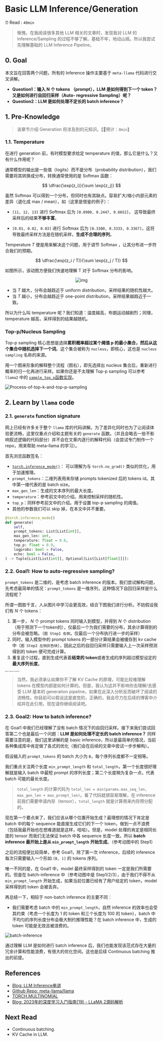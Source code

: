 # Basic LLM Inference/Generation

⏰ Read : `40min`

> 惭愧，在我阅读很多其他 LLM 相关的文章时，发现我对 LLM 的 Inference/Sampling 的过程不够了解。基础不牢，地动山摇。所以我尝试先理解基础的 LLM Inference Pipeline。

## 0. Goal

本文旨在回答两个问题，所有的 Inference 操作主要基于 `meta-llama` 代码进行交叉讲解。

- **Question1：输入 N 个 tokens （prompt），LLM 是如何得到下一个 token？又是如何进行自回归采样（Auto- regressive Sampling）呢？**
- **Question2：LLM 是如何处理不定长的 batch inference？**

## 1. Pre-Knowledge

> 该章节介绍 Generation 将涉及到的元知识。【📖预计：`8min`】

### 1.1. Temperature

在进行 generation 前，有时模型要求给定 temperature 的值，那么它是什么？又有什么作用呢？

通常模型的输出是一些值（logits）而不是分布（probability distribution），我们需要将其转换成分布，转换通常使用的是 Softmax 函数：

$$
\dfrac{\exp(z_i)}{\sum \exp(z_j)}
$$

虽然 Softmax 可以得到一个分布，但同时也有其缺点。容易扩大/缩小内部元素的差异（退化成 max / mean），如（这里是借鉴的例子）：

- `[11, 12, 13]` 进行 Softmax 后为 `[0.0900, 0.2447, 0.6652]`， 这导致最终采样后的结果**不够丰富**。

- `[0.01, 0.02, 0.03]` 进行 Softmax 后为 `[0.3300, 0.3333, 0.3367]`，这将导致最终采样方法是在随机采样，**生成不合理的序列**。

Temperature $T$ 便是用来解决这个问题，用于调节 Softmax ，让其分布进一步符合我们的预期。

$$
\dfrac{\exp(z_i / T)}{\sum \exp(z_j / T)}
$$

如图所示，该动图方便我们快速地理解 T 对于 Softmax 分布的影响。

<div align=center>
<img src="./assets/temperature.gif" alt="img" />
</div>

- 当 $T$ 越大，分布会越趋近于 uniform distribution，采样结果的随机性越大。
- 当 $T$ 越小，分布会越趋近于 one-point distribution，采样结果越趋近于一致。

所以为什么叫 temperature 呢？我们知道：温度越高，布朗运动越剧烈；同理，temperature 越高，采样得到的结果越随机。

### Top-p/Nucleus Sampling

Top-p sampling 核心思想是选择**累积概率超过某个阈值 p 的最小集合，然后从这个集合中随机选择下一个词**。这个集合被称为 `nucleus`，即核心，这也是 `nucleus sampling` 名称的来源。

用一个图来形象的解释整个流程（图右），即先选择出 nucleus 集合后，重新进行概率的归一化再进行采样。如果你还是不太理解 Top-p sampling 可以参考 `llama2` 中的 [`sample_top_p`函数实现](https://github.com/meta-llama/llama/blob/main/llama/generation.py#L398-L421)。

<img src="./assets/Process-of-top-k-and-top-p-sampling.png" alt="Process-of-top-k-and-top-p-sampling" />

## 2. Learn by `llama` code 

### 2.1. `generate` function signature

网上已经有许多关于整个 `llama` 库的代码讲解。为了差异化同时也为了让阅读体验更流畅，这里仅重点介绍和主题有关的 `generate` 函数。（并且会略去一些不影响叙述逻辑的代码部分）并不会在文章内逐行的解释代码（会尝试专门制作一个 repo，用来帮助 meta-llama 的学习）。

首先浏览函数签名：

- [`torch.inference_mode()`](https://pytorch.org/docs/stable/generated/torch.inference_mode.html)： 可以理解为与 `torch.no_grad()` 类似的优化，用于加速推理。
- `prompt_tokens`：二维列表用来存储 prompts tokenized 后的 tokens id。其中第一维代表的是 batch size。
- `max_gen_len`：生成的文本序列的最大长度。
- `temperature`：参考前文中的介绍。用来控制采样的随机性。
- `top_p`：同样参考前文中的介绍。用于设置 top-p sampling 的阈值。
- 其他的参数我们可以 skip 掉，在本文中并不重要。

```python
@torch.inference_mode()
def generate(
    self,
    prompt_tokens: List[List[int]],
    max_gen_len: int,
    temperature: float = 0.6,
    top_p: float = 0.9,
    logprobs: bool = False,
    echo: bool = False,
) -> Tuple[List[List[int]], Optional[List[List[float]]]]:
```

### 2.2. Goal1: How to auto-regressive sampling?

`prompt_tokens` 是二维的，是考虑 batch inference 的版本。我们尝试解构问题，先考虑最简单的情况：`prompt_tokens` 是一维序列，这种情况下自回归采样是什么流程呢？

所谓一图胜千言，人从图片中学习会更高效，结合下图我们进行分析。不妨假设我们有 $N$ 个 tokens：

1. 第一步， $N$ 个 prompt tokens 同时输入到模型，并得到 $N$ 个 distribution（用于预测下一个token的），仅最后一个为我们需要的分布，其余计算得到的分布会被忽略。（`图 Step1 右侧`，仅最后一个分布执行进一步的采样）
2. 同时，输入模型中的 prompt tokens 的一部分计算结果会被缓存到 kv cache 中（`图 Step2 左侧灰色块`），因此之后的自回归采样只需要输入上一次采样预测得到的 token 便可完成计算。
3. 重复这个过程，直到生成代表着**结束的 token**或者生成的序列超过模型设定的**最大序列长度**。

<img src="./assets/auto-regressive-sampling.png" alt="auto-regressive-sampling" style="zoom:25%;" />

> 当然，我必须承认如果你不了解 KV Cache 的原理，可能比较难理解 tokens 在模型内部是如何计算的。但是，我认为这并不影响你去理解/去感受 LLM 基本的 generation pipeline，如果在此深入分析反而破坏了阅读的流畅性。你目前可以假设这是直觉的，正确的，我会尽力在后续的博客中介绍并在此引用，现在请你继续阅读吧。

### 2.3. Goal2: How to batch inference?

在 Goal1 中我们已经理解了没有 batch 情况下的自回归采样。接下来我们尝试回答第二个也是最后一个问题：**LLM 是如何处理不定长的 batch inference？** 同样需要注意的是，我们这里讲解的是 basic inference，所以是最简单的情况，当前各种集成库中肯定做了各式的优化（我们会在后续的文章中尝试一步步解构）。

假设输入的 `prompt_tokens` 的 batch 大小为 `B`，每个序列长度都不一定相等。

我们重点关注两个长度 `min_prompt_length` 和 `total_length`，第一个长度很好理解就是输入 batch 中最短 prompt 的序列长度；第二个长度稍为复杂一点，代表 batch 可能的最长长度。

> `total_length` 的计算代码为 `total_len = min(params.max_seq_len, max_gen_len + max_prompt_len)`。看了代码就很容易理解，在 inference 前我们需要申请内存（tensor），`total_length` 就是计算用来内存预分配的。

现在第一个要点来了，我们应该从哪个位置开始生成？最理想的情况下肯定是 batch 中的每个 sequence 能直接生成它们的下一个 token，做到一点不浪费（包括我最开始也在想难道就是这样，哈哈）。但是，model 处理的肯定是相同长度的 tensor 而我们无法保证 batch 中各 sequence 长度一致。所以 **batch inference 最开始上是从 `min_prompt_length` 开始生成**。（参考动图中的 Step1）

之后的流程便比较简单，参考 Goal1，除了第一次 inference，后续的 inference 每次只需要输入一个形如 `[B, 1]` 的 tokens 序列。

唯一不同的是，在 Goal1 中，model 最终采样得到的 token 一定是我们所需要的。但是在 batch-inference 中（参考动图中是 Step1/2/3），由于我们不得不从 `min_prompt_length` 开始生成，如果当前位置已经有了用户给定的 token，model 采样得到的 token 会被丢弃。

再总结一下，相较于 non-batch inference 的主要不同：

- 我们需要考虑 batch 中的 `min_prompt_length`，自然 inference 的效率也会受其约束（考虑一个长度为 $1$ 的 token 和三个长度为 $100$ 的 token），batch 中不均匀的序列长度分布会极大制约推理性能？在 batch inference 中，生成的 token 可能是无效且被浪费的。

<img src="./assets/batch-inference.gif" alt="batch-inference" />

通过理解 LLM 是如何进行 batch inference 后，我们也能发现该范式存在大量的冗余计算和性能浪费，有很大的优化空间。这也是后续 Continuous batching 推出的前提。

## References

- [Blog: LLM Inference串讲](https://xv44586.github.io/2023/03/10/llm-inf/index.html)
- [Github Repo: meta-llama/llama](https://github.com/meta-llama/llama)
- [TORCH.MULTINOMIAL](https://pytorch.org/docs/stable/generated/torch.multinomial.html#torch.multinomial)
- [Blog: 2023年的深度学习入门指南(19) - LLaMA 2源码解析](https://juejin.cn/post/7259738325031944247)

## Next Read

- Continuous batching.
- KV Cache in LLM.
